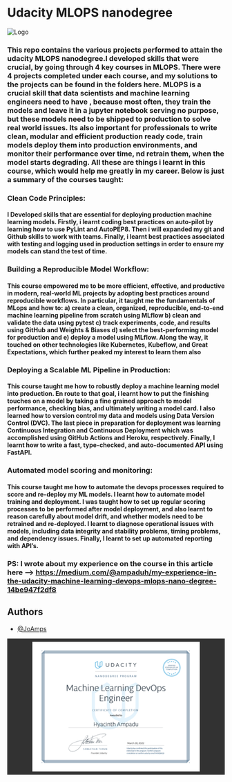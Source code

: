 # Udacity MLOPS nanodegree
![Logo](https://upload.wikimedia.org/wikipedia/commons/3/3b/Udacity_logo.png)
### This repo contains the various projects performed to attain the udacity MLOPS nanodegree.I developed skills that were crucial, by going through 4 key courses in MLOPS. There were 4 projects completed under each course, and my solutions to the projects can be found in the folders here. MLOPS is a crucial skill that data scientists and machine learning engineers need to have , because most often, they train the models and leave it in a jupyter notebook serving no purpose, but these models need to be shipped to production to solve real world issues. Its also important for professionals to write clean, modular and efficient production ready code, train models deploy them into production environments, and monitor their performance over time, nd retrain them, when the model starts degrading. All these are things i learnt in this course, which would help me greatly in my career. Below is just a summary of the courses taught:
### Clean Code Principles:
#### I Developed skills that are essential for deploying production machine learning models. Firstly, i learnt coding best practices on auto-pilot by learning how to use PyLint and AutoPEP8. Then i will expanded my git and Github skills to work with teams. Finally, i learnt best practices associated with testing and logging used in production settings in order to ensure my models can stand the test of time.
### Building a Reproducible Model Workflow:
#### This course empowered me to be more efficient, effective, and productive in modern, real-world ML projects by adopting best practices around reproducible workflows. In particular, it taught me the fundamentals of MLops and how to: a) create a clean, organized, reproducible, end-to-end machine learning pipeline from scratch using MLflow b) clean and validate the data using pytest c) track experiments, code, and results using GitHub and Weights & Biases d) select the best-performing model for production and e) deploy a model using MLflow. Along the way, it touched on other technologies like Kubernetes, Kubeflow, and Great Expectations, which further peaked my interest to learn them also
### Deploying a Scalable ML Pipeline in Production:
#### This course taught me how to robustly deploy a machine learning model into production. En route to that goal, i learnt how to put the finishing touches on a model by taking a fine grained approach to model performance, checking bias, and ultimately writing a model card. I also learned how to version control my data and models using Data Version Control (DVC). The last piece in preparation for deployment was learning Continuous Integration and Continuous Deployment which was accomplished using GitHub Actions and Heroku, respectively. Finally, I learnt how to write a fast, type-checked, and auto-documented API using FastAPI.
### Automated model scoring and monitoring:
#### This course taught me how to automate the devops processes required to score and re-deploy my ML models. I learnt how to automate model training and deployment. I was taught how to set up regular scoring processes to be performed after model deployment, and also learnt to reason carefully about model drift, and whether models need to be retrained and re-deployed. I learnt to diagnose operational issues with models, including data integrity and stability problems, timing problems, and dependency issues. Finally, I learnt to set up automated reporting with API’s.

### PS: I wrote about my experience on the course in this article here --> https://medium.com/@ampaduh/my-experience-in-the-udacity-machine-learning-devops-mlops-nano-degree-14be947f2df8

## Authors

- [@JoAmps](https://www.github.com/JoAmps)

![Certificate](https://github.com/JoAmps/JoAmps-Udacity-Machine-learning-Devops-Engineer-Nanodegree-MLOPS-/blob/main/my%20certificate.png)

